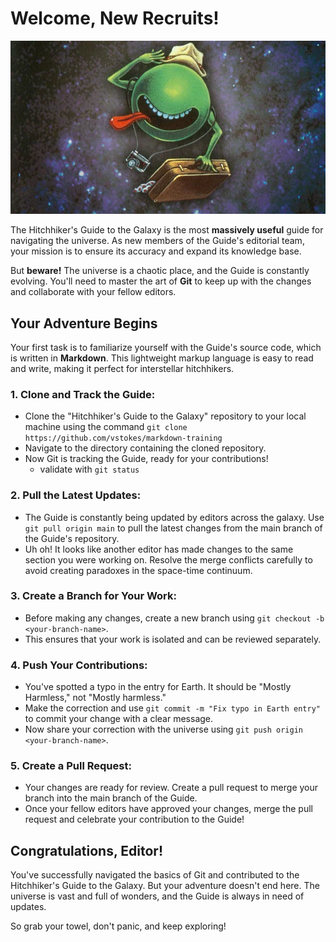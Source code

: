 # Welcome, New Recruits!

![cosmic-cutie](readme-header.png)

The Hitchhiker's Guide to the Galaxy is the most **massively useful** guide for navigating the universe. As new members of the Guide's editorial team, your mission is to ensure its accuracy and expand its knowledge base.

But **beware!** The universe is a chaotic place, and the Guide is constantly evolving. You'll need to master the art of **Git** to keep up with the changes and collaborate with your fellow editors.

## **Your Adventure Begins**

Your first task is to familiarize yourself with the Guide's source code, which is written in **Markdown**. This lightweight markup language is easy to read and write, making it perfect for interstellar hitchhikers.

### 1. **Clone and Track the Guide:**

- Clone the "Hitchhiker's Guide to the Galaxy" repository to your local machine using the command `git clone https://github.com/vstokes/markdown-training` 
- Navigate to the directory containing the cloned repository.
- Now Git is tracking the Guide, ready for your contributions!
  - validate with `git status`

### 2. **Pull the Latest Updates:**

- The Guide is constantly being updated by editors across the galaxy. Use `git pull origin main` to pull the latest changes from the main branch of the Guide's repository.
- Uh oh! It looks like another editor has made changes to the same section you were working on. Resolve the merge conflicts carefully to avoid creating paradoxes in the space-time continuum.

### 3. **Create a Branch for Your Work:**

- Before making any changes, create a new branch using `git checkout -b <your-branch-name>`.
- This ensures that your work is isolated and can be reviewed separately.

### 4. **Push Your Contributions:**

- You've spotted a typo in the entry for Earth. It should be "Mostly Harmless," not "Mostly harmless."
- Make the correction and use `git commit -m "Fix typo in Earth entry"` to commit your change with a clear message.
- Now share your correction with the universe using `git push origin <your-branch-name>`.

### 5. **Create a Pull Request:**

- Your changes are ready for review. Create a pull request to merge your branch into the main branch of the Guide.
- Once your fellow editors have approved your changes, merge the pull request and celebrate your contribution to the Guide!

## **Congratulations, Editor!**

You've successfully navigated the basics of Git and contributed to the Hitchhiker's Guide to the Galaxy. But your adventure doesn't end here. The universe is vast and full of wonders, and the Guide is always in need of updates.

So grab your towel, don't panic, and keep exploring!
